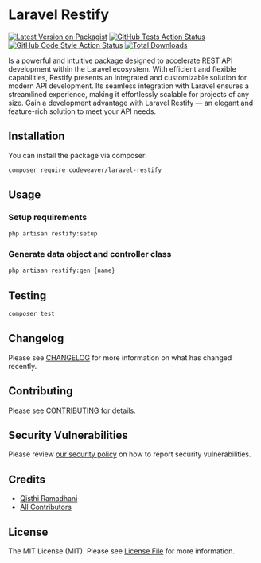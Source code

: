 # Laravel Restify

[![Latest Version on Packagist](https://img.shields.io/packagist/v/codeweaver/laravel-restify.svg?style=flat-square)](https://packagist.org/packages/codeweaver/laravel-restify)
[![GitHub Tests Action Status](https://img.shields.io/github/actions/workflow/status/ramaID/laravel-restify/run-tests.yml?branch=main&label=tests&style=flat-square)](https://github.com/ramaID/laravel-restify/actions?query=workflow%3Arun-tests+branch%3Amain)
[![GitHub Code Style Action Status](https://img.shields.io/github/actions/workflow/status/ramaID/laravel-restify/fix-php-code-style-issues.yml?branch=main&label=code%20style&style=flat-square)](https://github.com/ramaID/laravel-restify/actions?query=workflow%3A"Fix+PHP+code+style+issues"+branch%3Amain)
[![Total Downloads](https://img.shields.io/packagist/dt/codeweaver/laravel-restify.svg?style=flat-square)](https://packagist.org/packages/codeweaver/laravel-restify)

Is a powerful and intuitive package designed to accelerate REST API development within the Laravel ecosystem. With efficient and flexible capabilities, Restify presents an integrated and customizable solution for modern API development. Its seamless integration with Laravel ensures a streamlined experience, making it effortlessly scalable for projects of any size. Gain a development advantage with Laravel Restify — an elegant and feature-rich solution to meet your API needs.

## Installation

You can install the package via composer:

```bash
composer require codeweaver/laravel-restify
```

## Usage

### Setup requirements

```bash
php artisan restify:setup
```

### Generate data object and controller class

```bash
php artisan restify:gen {name}
```

## Testing

```bash
composer test
```

## Changelog

Please see [CHANGELOG](CHANGELOG.md) for more information on what has changed recently.

## Contributing

Please see [CONTRIBUTING](CONTRIBUTING.md) for details.

## Security Vulnerabilities

Please review [our security policy](../../security/policy) on how to report security vulnerabilities.

## Credits

- [Qisthi Ramadhani](https://github.com/ramaID)
- [All Contributors](../../contributors)

## License

The MIT License (MIT). Please see [License File](LICENSE.md) for more information.
